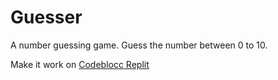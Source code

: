 # Guesser

A number guessing game. Guess the number between 0 to 10.

Make it work on [Codeblocc Replit](https://replit.com/@Codeblocc/guesser#main.py)
